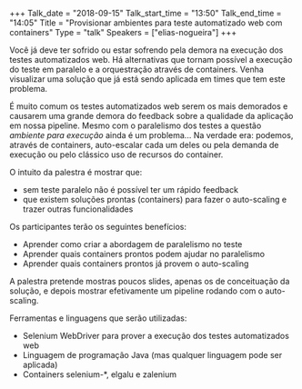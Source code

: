 +++
Talk_date = "2018-09-15"
Talk_start_time = "13:50"
Talk_end_time = "14:05"
Title = "Provisionar ambientes para teste automatizado web com containers"
Type = "talk"
Speakers = ["elias-nogueira"]
+++

Você já deve ter sofrido ou estar sofrendo pela demora na execução dos testes automatizados web.
Há alternativas que tornam possível a execução do teste em paralelo e a orquestração através de containers.
Venha visualizar uma solução que já está sendo aplicada em times que tem este problema.

É muito comum os testes automatizados web serem os mais demorados e causarem uma grande demora do feedback sobre a qualidade da aplicação em nossa pipeline. Mesmo com o paralelismo dos testes a questão _ambiente para execução_ ainda é um problema...
Na verdade era: podemos, através de containers, auto-escalar cada um deles ou pela demanda de execução ou pelo clássico uso de recursos do container.

O intuito da palestra é mostrar que:

 * sem teste paralelo não é possível ter um rápido feedback
 * que existem soluções prontas (containers) para fazer o auto-scaling e trazer outras funcionalidades

Os participantes terão os seguintes benefícios:

 * Aprender como criar a abordagem de paralelismo no teste
 * Aprender quais containers prontos podem ajudar no paralelismo
 * Aprender quais containers prontos já provem o auto-scaling

A palestra pretende mostras poucos slides, apenas os de conceituação da solução, e depois mostrar efetivamente um pipeline rodando com o auto-scaling.

Ferramentas e linguagens que serão utilizadas:

 * Selenium WebDriver para prover a execução dos testes automatizados web
 * Linguagem de programação Java (mas qualquer linguagem pode ser aplicada)
 * Containers selenium-*, elgalu e zalenium
